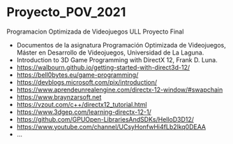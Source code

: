 # Proyecto_POV_2021
Programacion Optimizada de Videojuegos ULL Proyecto Final

- Documentos de la asignatura Programación Optimizada de Videojuegos, Máster en Desarrollo de Videojuegos, Universidad de La Laguna.
- Introduction to 3D Game Programming with DirectX 12, Frank D. Luna.
- https://walbourn.github.io/getting-started-with-direct3d-12/
- https://bell0bytes.eu/game-programming/
- https://devblogs.microsoft.com/pix/introduction/
- https://www.aprendeunrealengine.com/directx-12-window/#swapchain
- https://www.braynzarsoft.net
- https://vzout.com/c++/directx12_tutorial.html
- https://www.3dgep.com/learning-directx-12-1/
- https://github.com/GPUOpen-LibrariesAndSDKs/HelloD3D12/
- https://www.youtube.com/channel/UCsyHonfwHi4fLb2lkq0DEAA
- ...
